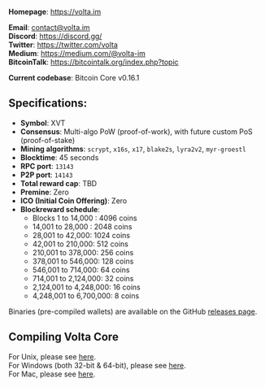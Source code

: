 **Homepage**: https://volta.im<br/>

**Email**: contact@volta.im<br/>
**Discord**: https://discord.gg/<br/>
**Twitter**: https://twitter.com/volta<br/>
**Medium**: https://medium.com/@volta-im<br/>
**BitcoinTalk**: https://bitcointalk.org/index.php?topic<br/>

**Current codebase**: Bitcoin Core v0.16.1<br/>

Specifications:
--------------

* **Symbol**: XVT
* **Consensus**: Multi-algo PoW (proof-of-work), with future custom PoS (proof-of-stake)
* **Mining algorithms**: `scrypt`, `x16s`, `x17`, `blake2s`, `lyra2v2`, `myr-groestl`
* **Blocktime**: 45 seconds
* **RPC port**: `13143`
* **P2P port**: `14143`
* **Total reward cap**: TBD
* **Premine**: Zero
* **ICO (Initial Coin Offering)**: Zero
* **Blockreward schedule**:
  * Blocks 1 to 14,000 : 4096 coins
  * 14,001 to 28,000 : 2048 coins
  * 28,001 to 42,000: 1024 coins
  * 42,001 to 210,000: 512 coins
  * 210,001 to 378,000: 256 coins
  * 378,001 to 546,000: 128 coins
  * 546,001 to 714,000: 64 coins
  * 714,001 to 2,124,000: 32 coins
  * 2,124,001 to 4,248,000: 16 coins
  * 4,248,001 to 6,700,000: 8 coins

Binaries (pre-compiled wallets) are available on the GitHub [releases page](https://github.com/volta-im/volta-core/releases/tag/stable).


Compiling Volta Core
----------------------
For Unix, please see [here](blob/master/doc/build-unix.md).<br/>
For Windows (both 32-bit & 64-bit), please see [here](blob/master/doc/build-windows.md).<br/>
For Mac, please see [here](blob/master/doc/build-osx.md).<br/>